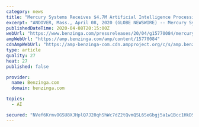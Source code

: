 ```yaml
---
category: news
title: "Mercury Systems Receives $4.7M Artificial Intelligence Processing Technology Order for Airborne Electro-Optic Application"
excerpt: "ANDOVER, Mass., April 08, 2020 (GLOBE NEWSWIRE) -- Mercury Systems, Inc. (NASDAQ:MRCY, www.mrcy.com)), a leader in trusted, secure mission-critical technologies for aerospace and defense, announced it received a $4.7 million order from a leading defense prime contractor to provide artificial intelligence (AI) processing technology for ..."
publishedDateTime: 2020-04-08T20:15:00Z
webUrl: "https://www.benzinga.com/pressreleases/20/04/g15770084/mercury-systems-receives-4-7m-artificial-intelligence-processing-technology-order-for-airborne-ele"
ampWebUrl: "https://amp.benzinga.com/amp/content/15770084"
cdnAmpWebUrl: "https://amp-benzinga-com.cdn.ampproject.org/c/s/amp.benzinga.com/amp/content/15770084"
type: article
quality: 27
heat: 27
published: false

provider:
  name: Benzinga.com
  domain: benzinga.com

topics:
  - AI

secured: "NVef6KrmvOGSU8XJHplQ7J20qhShWc7dZ2tQvmQSL6SeGbgj5a1w1Bcc1HkDSxdrlBGxdI6UVgh/YWpxzkr1/jq2B2tg/kyvkTvAd7bMu+AKxl0RpbQ7ph2poyLxBfVfNbsHRg3YCwYLjofX5cOX8KOEQFuJuMep3y9slyi0v0EbdXOTDFoh1EMwZ2tUwqFGqPvdNLa8JE41db+zdtalCATAnfJLrUzQR4WUQXeVagOTiMmWY1GU5YxmULT2h+xi3ZyNSpcEntRx1ny2/5WfF5XeDnl7COEj+3Cwa5dSRITXx+rJPAG4Dm5SIABml3Ms;JVqQkGwH9Iq+LpJdS5wiBQ=="
---
```


